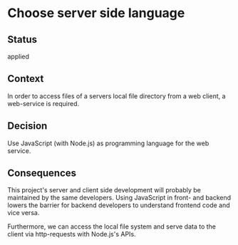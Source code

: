 # Choose server side language

## Status

applied

## Context

In order to access files of a servers local file directory from a web client, a web-service is required.

## Decision

Use JavaScript (with Node.js) as programming language for the web service.

## Consequences

This project's server and client side development will probably be maintained by the same developers. Using JavaScript in front- and backend lowers the barrier for backend developers to understand frontend code and vice versa.

Furthermore, we can access the local file system and serve data to the client via http-requests with Node.js's APIs.
